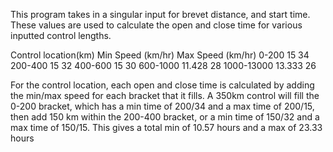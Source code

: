 This program takes in a singular input for brevet distance, and start time. These values are used to calculate the open and close time for various inputted control lengths.

Control location(km) 	Min Speed (km/hr)	Max Speed (km/hr)
0-200			15			34
200-400			15			32
400-600			15			30
600-1000		11.428			28
1000-13000		13.333			26

For the control location, each open and close time is calculated by adding the min/max speed for each bracket that it fills. A 350km control will fill the 0-200 bracket, which has a min time of 200/34 and a max time of 200/15, then add 150 km within the 200-400 bracket, or a min time of 150/32 and a max time of 150/15. This gives a total min of 10.57 hours and a max of 23.33 hours

